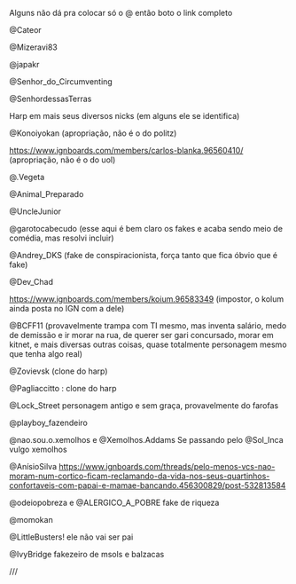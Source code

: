 Alguns não dá pra colocar só o @ então boto o link completo

@Cateor

@Mizeravi83

@japakr

@Senhor_do_Circumventing

@SenhordessasTerras

Harp em mais seus diversos nicks (em alguns ele se identifica)

@Konoiyokan (apropriação, não é o do politz)

https://www.ignboards.com/members/carlos-blanka.96560410/ (apropriação, não é o do uol)

@.Vegeta

@Animal_Preparado

@UncleJunior

@garotocabecudo (esse aqui é bem claro os fakes e acaba sendo meio de comédia, mas resolvi incluir)

@Andrey_DKS (fake de conspiracionista, força tanto que fica óbvio que é fake)

@Dev_Chad 

https://www.ignboards.com/members/koium.96583349 (impostor, o kolum ainda posta no IGN com a dele)

@BCFF11 (provavelmente trampa com TI mesmo, mas inventa salário, medo de demissão e ir morar na rua, de querer ser gari concursado, morar em kitnet, e mais diversas outras coisas, quase totalmente personagem mesmo que tenha algo real)

@Zovievsk (clone do harp)

@Pagliaccitto : clone do harp

@Lock_Street personagem antigo e sem graça, provavelmente do farofas
 
@playboy_fazendeiro

@nao.sou.o.xemolhos   e    @Xemolhos.Addams    Se passando pelo @Sol_Inca vulgo xemolhos

@AnísioSilva https://www.ignboards.com/threads/pelo-menos-vcs-nao-moram-num-cortico-ficam-reclamando-da-vida-nos-seus-quartinhos-confortaveis-com-papai-e-mamae-bancando.456300829/post-532813584

 @odeiopobreza e @ALERGICO_A_POBRE fake de riqueza
 
 @momokan
 
 @LittleBusters! ele não vai ser pai
 
 @IvyBridge fakezeiro de msols e balzacas

///
